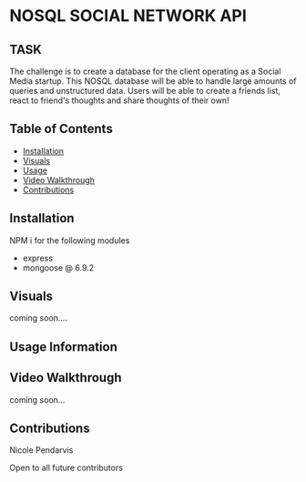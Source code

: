 # NOSQL SOCIAL NETWORK API

## TASK

The challenge is to create a database for the client operating as a Social Media startup. This NOSQL database will be able to handle large amounts of queries and unstructured data. Users will be able to create a friends list, react to friend's thoughts and share thoughts of their own!


## Table of Contents

- [Installation](#Installation)
- [Visuals](#Visuals)
- [Usage](#Usage-information)
- [Video Walkthrough](#video-walkthrough)
- [Contributions](#contributions)

## Installation

NPM i for the following modules

- express
- mongoose @ 6.9.2



## Visuals

coming soon....


## Usage Information



## Video Walkthrough

coming soon...

## Contributions

Nicole Pendarvis

Open to all future contributors